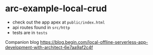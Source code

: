 # arc-example-local-crud

- check out the app apex at `public/index.html`
- api routes found in `src/http`
- tests are in `tests`

Companion blog https://blog.begin.com/local-offline-serverless-app-development-with-architect-6e7aa9af2c4f
